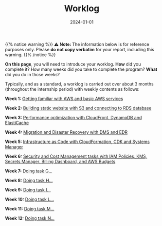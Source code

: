 ﻿---
title: "Worklog"
date: "2024-01-01"
weight: 1
chapter: false
pre: " <b> 1. </b> "
---

{{% notice warning %}}
⚠️ **Note:** The information below is for reference purposes only. Please **do not copy verbatim** for your report, including this warning.
{{% /notice %}}

**On this page**, you will need to introduce your worklog. **How** did you complete it? How many weeks did you take to complete the program? **What** did you do in those weeks?

Typically, and as a standard, a worklog is carried out over about 3 months (throughout the internship period) with weekly contents as follows:

**Week 1:** [Getting familiar with AWS and basic AWS services](1.1-week1/)

**Week 2:** [Building static website with S3 and connecting to RDS database](1.2-week2/)

**Week 3:** [Performance optimization with CloudFront, DynamoDB and ElastiCache](1.3-week3/)

**Week 4:** [Migration and Disaster Recovery with DMS and EDR](1.4-week4/)

**Week 5:** [Infrastructure as Code with CloudFormation, CDK and Systems Manager](1.5-week5/)

**Week 6:** [Security and Cost Management tasks with IAM Policies, KMS, Secrets Manager, Billing Dashboard, and AWS Budgets](1.6-week6/)

**Week 7:** [Doing task G...](1.7-week7/)

**Week 8:** [Doing task H...](1.8-week8/)

**Week 9:** [Doing task I...](1.9-week9/)

**Week 10:** [Doing task L...](1.10-week10/)

**Week 11:** [Doing task M...](1.11-week11/)

**Week 12:** [Doing task N...](1.12-week12/)


